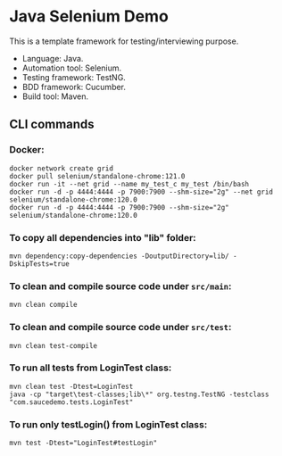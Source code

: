  # Java Selenium Demo
 This is a template framework for testing/interviewing purpose.
- Language: Java.
- Automation tool: Selenium.
- Testing framework: TestNG.
- BDD framework: Cucumber.
- Build tool: Maven.

## CLI commands
### Docker:
```
docker network create grid
docker pull selenium/standalone-chrome:121.0
docker run -it --net grid --name my_test_c my_test /bin/bash
docker run -d -p 4444:4444 -p 7900:7900 --shm-size="2g" --net grid selenium/standalone-chrome:120.0
docker run -d -p 4444:4444 -p 7900:7900 --shm-size="2g" selenium/standalone-chrome:120.0
```

### To copy all dependencies into "lib" folder:
```
mvn dependency:copy-dependencies -DoutputDirectory=lib/ -DskipTests=true
```

### To clean and compile source code under `src/main`:
```
mvn clean compile
```

### To clean and compile source code under `src/test`:
```
mvn clean test-compile
```

### To run all tests from LoginTest class:
```
mvn clean test -Dtest=LoginTest
java -cp "target\test-classes;lib\*" org.testng.TestNG -testclass "com.saucedemo.tests.LoginTest"
```

### To run only testLogin() from LoginTest class:
```
mvn test -Dtest="LoginTest#testLogin"
```
